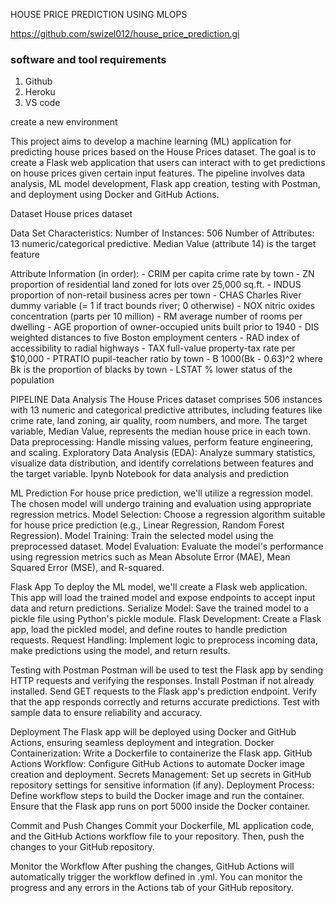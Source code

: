 HOUSE PRICE PREDICTION USING MLOPS

https://github.com/swizel012/house_price_prediction.gi

### software and tool requirements

1. Github 
2. Heroku
3. VS code

create a new environment


This project aims to develop a machine learning (ML) application for predicting house prices based on the House Prices dataset. The goal is to create a Flask web application that users can interact with to get predictions on house prices given certain input features. The pipeline involves data analysis, ML model development, Flask app creation, testing with Postman, and deployment using Docker and GitHub Actions.

Dataset
House prices dataset

Data Set Characteristics:
Number of Instances: 506 
Number of Attributes: 13 numeric/categorical predictive. 
Median Value (attribute 14) is the target feature

   Attribute Information (in order):
        - CRIM     per capita crime rate by town
        - ZN       proportion of residential land zoned for lots over 25,000 sq.ft.
        - INDUS    proportion of non-retail business acres per town
        - CHAS     Charles River dummy variable (= 1 if tract bounds river; 0 otherwise)
        - NOX      nitric oxides concentration (parts per 10 million)
        - RM       average number of rooms per dwelling
        - AGE      proportion of owner-occupied units built prior to 1940
        - DIS      weighted distances to five Boston employment centers
        - RAD      index of accessibility to radial highways
        - TAX      full-value property-tax rate per $10,000
        - PTRATIO  pupil-teacher ratio by town
        - B        1000(Bk - 0.63)^2 where Bk is the proportion of blacks by town
        - LSTAT    % lower status of the population
        
PIPELINE
Data Analysis
The House Prices dataset comprises 506 instances with 13 numeric and categorical predictive attributes, including features like crime rate, land zoning, air quality, room numbers, and more. The target variable, Median Value, represents the median house price in each town.
Data preprocessing: Handle missing values, perform feature engineering, and scaling.
Exploratory Data Analysis (EDA): Analyze summary statistics, visualize data distribution, and identify correlations between features and the target variable.
Ipynb Notebook for data analysis and prediction


ML Prediction
For house price prediction, we'll utilize a regression model. The chosen model will undergo training and evaluation using appropriate regression metrics.
Model Selection: Choose a regression algorithm suitable for house price prediction (e.g., Linear Regression, Random Forest Regression).
Model Training: Train the selected model using the preprocessed dataset.
Model Evaluation: Evaluate the model's performance using regression metrics such as Mean Absolute Error (MAE), Mean Squared Error (MSE), and R-squared.


Flask App
To deploy the ML model, we'll create a Flask web application. This app will load the trained model and expose endpoints to accept input data and return predictions.
Serialize Model: Save the trained model to a pickle file using Python's pickle module.
Flask Development: Create a Flask app, load the pickled model, and define routes to handle prediction requests.
Request Handling: Implement logic to preprocess incoming data, make predictions using the model, and return results.


Testing with Postman
Postman will be used to test the Flask app by sending HTTP requests and verifying the responses.
Install Postman if not already installed.
Send GET requests to the Flask app's prediction endpoint.
Verify that the app responds correctly and returns accurate predictions.
Test with sample data to ensure reliability and accuracy.


Deployment
The Flask app will be deployed using Docker and GitHub Actions, ensuring seamless deployment and integration.
Docker Containerization: Write a Dockerfile to containerize the Flask app.
GitHub Actions Workflow: Configure GitHub Actions to automate Docker image creation and deployment.
Secrets Management: Set up secrets in GitHub repository settings for sensitive information (if any).
Deployment Process: Define workflow steps to build the Docker image and run the container.
Ensure that the Flask app runs on port 5000 inside the Docker container.

Commit and Push Changes
Commit your Dockerfile, ML application code, and the GitHub Actions workflow file to your repository. Then, push the changes to your GitHub repository.

Monitor the Workflow
After pushing the changes, GitHub Actions will automatically trigger the workflow defined in .yml. You can monitor the progress and any errors in the Actions tab of your GitHub repository.






